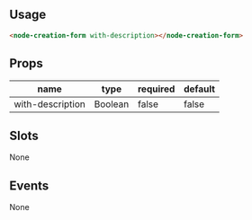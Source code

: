 ## Usage

```html
<node-creation-form with-description></node-creation-form>
```

## Props

| name | type | required | default |
| ---- | ---- | -------- | ------- |
| with-description | Boolean | false | false |

## Slots

None

## Events

None
